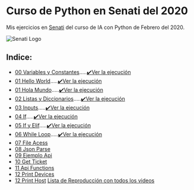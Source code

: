 # Curso de Python en Senati del 2020
Mis ejercicios en [Senati](https://www.senati.edu.pe) del curso de IA con Python de Febrero del 2020.

![Senati Logo](https://logosave.com/images/large/common/02/senati-vector-logo-download-free.png)

## Indice:
- [00 Variables y Constantes](./00_constante_variables.py).....[✔️Ver la ejecución](https://youtu.be/-fEj1b1mF3o)
- [01 Hello World](./01_hellow_world.py).....[✔️Ver la ejecución](https://youtu.be/WmkR96AoOGw)
- [01 Hola Mundo](./01_hola-mundo.py).....[✔️Ver la ejecución](https://youtu.be/pc5X8sxF5AI)
- [02 Listas y Diccionarios](./02_list_dicts.py ).....[✔️Ver la ejecución](https://youtu.be/CSjit9r4pi0)
- [03 Inputs](./03_personal-info.py ).....[✔️Ver la ejecución](https://youtu.be/dDyEu2fzxRI)
- [04 If](./04_if-notas.py ).....[✔️Ver la ejecución](https://youtu.be/tZKX-ieJbt4)
- [05 If y Elif](./05_if-elif-notas.py).....[✔️Ver la ejecución](https://youtu.be/aSpJ5EeKSdA)
- [06 While Loop](./06_while_loop.py ).....[✔️Ver la ejecución](https://youtu.be/IoosSIiw-I4)
- [07 File Acess](./07_file-access.py)
- [08 Json Parse](./08_json-parse.py )
- [09 Ejemplo Api](./09_Ejemplo_Api.py)
- [10 Get Ticket](./10_get_ticket.py)
- [11 Api Functions](./11_my_apic_em_functions.py)
- [12 Print Devices](./12_print_devices.py)
- [12 Print Host](./13_print_hosts.py)
[Lista de Reproducción con todos los videos](https://youtube.com/playlist?list=PLsvkbx-s0U01cpvG2DP4GHTZ4eQaMfAvW)
